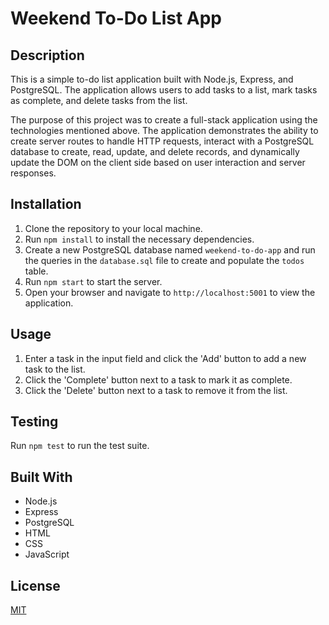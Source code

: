 # Weekend To-Do List App

## Description

This is a simple to-do list application built with Node.js, Express, and PostgreSQL. The application allows users to add tasks to a list, mark tasks as complete, and delete tasks from the list.

The purpose of this project was to create a full-stack application using the technologies mentioned above. The application demonstrates the ability to create server routes to handle HTTP requests, interact with a PostgreSQL database to create, read, update, and delete records, and dynamically update the DOM on the client side based on user interaction and server responses.

## Installation

1. Clone the repository to your local machine.
2. Run `npm install` to install the necessary dependencies.
3. Create a new PostgreSQL database named `weekend-to-do-app` and run the queries in the `database.sql` file to create and populate the `todos` table.
4. Run `npm start` to start the server.
5. Open your browser and navigate to `http://localhost:5001` to view the application.

## Usage

1. Enter a task in the input field and click the 'Add' button to add a new task to the list.
2. Click the 'Complete' button next to a task to mark it as complete.
3. Click the 'Delete' button next to a task to remove it from the list.

## Testing

Run `npm test` to run the test suite.

## Built With

- Node.js
- Express
- PostgreSQL
- HTML
- CSS
- JavaScript

## License

[MIT](LICENSE)